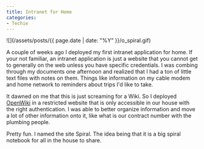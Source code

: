 ```yaml
---
title: Intranet for Home
categories:
- Techie
---
```


![](/assets/posts/{{ page.date | date: "%Y" }}/o_spiral.gif)


A couple of weeks ago I deployed my first intranet application for home. If your not familiar, an intranet application is just a website that you cannot get to generally on the web unless you have specific credentials. I was combing through my documents one afternoon and realized that I had a ton of little text files with notes on them. Things like information on my cable modem and home network to reminders about trips I'd like to take.

It dawned on me that this is just screaming for a Wiki. So I deployed [OpenWiki](http://www.openwiki.com/) in a restricted website that is only accessible in our house with the right authentication. I was able to better organize information and move a lot of other information onto it, like what is our contract number with the plumbing people.

Pretty fun. I named the site Spiral. The idea being that it is a big spiral notebook for all in the house to share.
